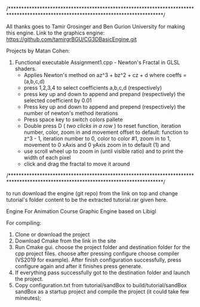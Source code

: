 /***********************************************************************************************************************************/


All thanks goes to Tamir Grosinger and Ben Gurion University for making this engine.
Link to the graphics engine: https://github.com/tamirgrBGU/CG3DBasicEngine.git



Projects by Matan Cohen: 
1. Functional executable Assignment1.cpp - Newton's Fractal in GLSL shaders.
    - Applies Newton's method on az^3 + bz^2 + cz + d where coeffs = (a,b,c,d)
    - press 1,2,3,4 to select coefficients a,b,c,d (respectively)
    - press key up and down to append and prepand (respectively) the selected coefficient by 0.01
    - Press key up and down to append and prepend (respectively) the number of newton's method iterations
    - Press space key to switch colors pallete
    - Double press D ( *two clicks in a row* ) to reset function, iteration number, color, zoom in and movement offset to default:
      function to z^3 - 1, iteration number to 0, color to color #1, zoom in to 1, movement to 0 xAxis and 0 yAxis
      zoom in to default (1) and
    - use scroll wheel up to zoom in (until visible ratio) and to print the width of each pixel
    - click and drag the fractal to move it around

/***********************************************************************************************************************************/


to run download the engine (git repo) from the link on top and change tutorial's folder content to be
the extracted tutorial.rar given here.

Engine For Animation Course
Graphic Engine based on Libigl

For compiling:
1. Clone or download the project
2. Download Cmake from the link in the site
3. Run Cmake gui. choose the project folder
and destination folder for the cpp project
files. choose after pressing configure
choose compiler (VS2019 for example).
After finish configuration successfully,
press configure again and after it finishes
press generate. 
4. If everything pass successfully got to the destination folder and launch the project. 
5. Copy configuration.txt from tutorial/sandBox to build/tutorial/sandBox sandBox as a startup project and compile the project (it could take few mineutes);   

